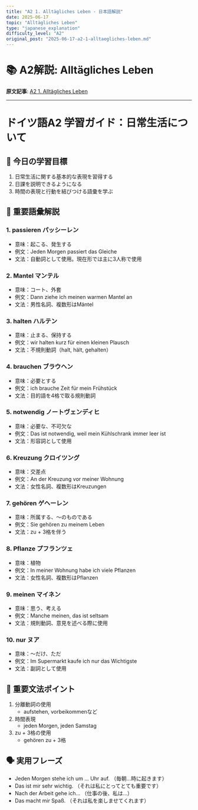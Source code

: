 ```yaml
---
title: "A2 1. Alltägliches Leben - 日本語解説"
date: 2025-06-17
topic: "Alltägliches Leben"
type: "japanese_explanation"
difficulty_level: "A2"
original_post: "2025-06-17-a2-1-alltaegliches-leben.md"
---
```


# 📚 A2解説: Alltägliches Leben

**原文記事**: [A2 1. Alltägliches Leben](../2025-06-17-a2-1-alltaegliches-leben.html)

---

# ドイツ語A2 学習ガイド：日常生活について

## 🎯 今日の学習目標
1. 日常生活に関する基本的な表現を習得する
2. 日課を説明できるようになる
3. 時間の表現と行動を結びつける語彙を学ぶ

## 📖 重要語彙解説

### 1. passieren パッシーレン
- 意味：起こる、発生する
- 例文：Jeden Morgen passiert das Gleiche
- 文法：自動詞として使用。現在形では主に3人称で使用

### 2. Mantel マンテル
- 意味：コート、外套
- 例文：Dann ziehe ich meinen warmen Mantel an
- 文法：男性名詞、複数形はMäntel

### 3. halten ハルテン
- 意味：止まる、保持する
- 例文：wir halten kurz für einen kleinen Plausch
- 文法：不規則動詞（halt, hält, gehalten）

### 4. brauchen ブラウヘン
- 意味：必要とする
- 例文：ich brauche Zeit für mein Frühstück
- 文法：目的語を4格で取る規則動詞

### 5. notwendig ノートヴェンディヒ
- 意味：必要な、不可欠な
- 例文：Das ist notwendig, weil mein Kühlschrank immer leer ist
- 文法：形容詞として使用

### 6. Kreuzung クロイツング
- 意味：交差点
- 例文：An der Kreuzung vor meiner Wohnung
- 文法：女性名詞、複数形はKreuzungen

### 7. gehören ゲヘーレン
- 意味：所属する、～のものである
- 例文：Sie gehören zu meinem Leben
- 文法：zu + 3格を伴う

### 8. Pflanze プフランツェ
- 意味：植物
- 例文：In meiner Wohnung habe ich viele Pflanzen
- 文法：女性名詞、複数形はPflanzen

### 9. meinen マイネン
- 意味：思う、考える
- 例文：Manche meinen, das ist seltsam
- 文法：規則動詞、意見を述べる際に使用

### 10. nur ヌア
- 意味：～だけ、ただ
- 例文：Im Supermarkt kaufe ich nur das Wichtigste
- 文法：副詞として使用

## 📝 重要文法ポイント
1. 分離動詞の使用
   - aufstehen, vorbeikommenなど
2. 時間表現
   - jeden Morgen, jeden Samstag
3. zu + 3格の使用
   - gehören zu + 3格

## 🗣️ 実用フレーズ
- Jeden Morgen stehe ich um ... Uhr auf.
  （毎朝...時に起きます）
- Das ist mir sehr wichtig.
  （それは私にとってとても重要です）
- Nach der Arbeit gehe ich...
  （仕事の後、私は...）
- Das macht mir Spaß.
  （それは私を楽しませてくれます）

